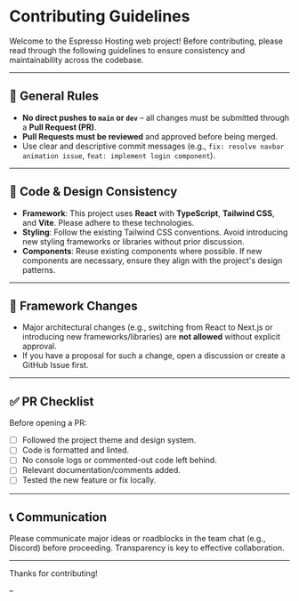 # Contributing Guidelines

Welcome to the Espresso Hosting web project! Before contributing, please read through the following guidelines to ensure consistency and maintainability across the codebase.

---

## 🧠 General Rules

- **No direct pushes to `main` or `dev`** – all changes must be submitted through a **Pull Request (PR)**.
- **Pull Requests must be reviewed** and approved before being merged.
- Use clear and descriptive commit messages (e.g., `fix: resolve navbar animation issue`, `feat: implement login component`).

---

## 🧱 Code & Design Consistency

- **Framework**: This project uses **React** with **TypeScript**, **Tailwind CSS**, and **Vite**. Please adhere to these technologies.
- **Styling**: Follow the existing Tailwind CSS conventions. Avoid introducing new styling frameworks or libraries without prior discussion.
- **Components**: Reuse existing components where possible. If new components are necessary, ensure they align with the project's design patterns.

---

## 🚫 Framework Changes

- Major architectural changes (e.g., switching from React to Next.js or introducing new frameworks/libraries) are **not allowed** without explicit approval.
- If you have a proposal for such a change, open a discussion or create a GitHub Issue first.

---

## ✅ PR Checklist

Before opening a PR:

- [ ] Followed the project theme and design system.
- [ ] Code is formatted and linted.
- [ ] No console logs or commented-out code left behind.
- [ ] Relevant documentation/comments added.
- [ ] Tested the new feature or fix locally.

---

## 📞 Communication

Please communicate major ideas or roadblocks in the team chat (e.g., Discord) before proceeding. Transparency is key to effective collaboration.

---

Thanks for contributing!

– **</DevMatei>**
